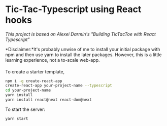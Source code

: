 # Tic-Tac-Typescript using React hooks
*This project is based on Alexei Darmin's "Building TicTacToe with React Typescript"*

*Disclaimer:*It's probably unwise of me to install your initial package with npm and then use yarn to install the later packages. However, this is a little learning experience, not a to-scale web-app.
####
To create a starter template,
```sh
npm i -g create-react-app
create-react-app your-project-name --typescript
cd your-project-name
yarn install
yarn install react@next react-dom@next
```

To start the server:
```sh
yarn start
```